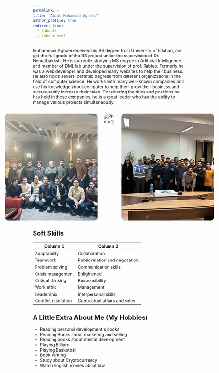 ```yaml
---
permalink: /
title: "About Mohammad Aghaei"
author_profile: true
redirect_from: 
  - /about/
  - /about.html
---
```


Mohammad Aghaei received his BS degree from University of Isfahan, and got the full grade of the BS project under the supervision of Dr. Nematbakhsh. He is currently studying MS degree in Artificial Intelligence and member of DML lab under the supervision of prof. Rabiee. Formerly he was a web developer and developed many websites to help their business. He also holds several certified degrees from different organizations in the field of computer science. He works with many well-known companies and use his knowledge about computer to help them grow their business and subsequently increase their sales. Considering the titles and positions he has held in these companies, he is a great leader who has the ability to manage various projects simultaneously.

<div style="display: flex; justify-content: center; gap: 20px; margin: 30px 0;">
  <img src="/images/portfolio/IMG_2174.jpg" alt="Photo 1" style="width: 304px; height: 350px; object-fit: cover; border-radius: 10px;">
  <img src="/images/portfolio/IMG_3165.JPG" alt="Photo 2" style="width: 304px; height: 350px; object-fit: cover; border-radius: 10px;">
  <img src="/images/portfolio/IMG_3590.JPG" alt="Photo 3" style="width: 304px; height: 350px; object-fit: cover; border-radius: 10px;">
</div>

## Soft Skills

| Column 1 | Column 2 |
|----------|----------|
| Adaptability | Collaboration |
| Teamwork | Public relation and negotiation |
| Problem solving | Communication skills |
| Crisis management | Enlightened |
| Critical thinking | Responsibility |
| Work ethic | Management |
| Leadership | Interpersonal skills |
| Conflict resolution | Contractual affairs and sales |

## A Little Extra About Me (My Hobbies)

- Reading personal development's books
- Reading Books about marketing and selling
- Reading books about mental development
- Playing Billiard
- Playing Basketball
- Book Writing
- Study about Cryptocurrency
- Watch English movies about law
